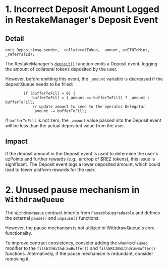 
# 1. Incorrect Deposit Amount Logged in RestakeManager's Deposit Event

## Detail

```
emit Deposit(msg.sender, _collateralToken, _amount, ezETHToMint, _referralId);
```
The RestakeManager's [`deposit()`](https://github.com/code-423n4/2024-04-renzo/blob/519e518f2d8dec9acf6482b84a181e403070d22d/contracts/RestakeManager.sol#L491-L576) function emits a Deposit event, logging the amount of collateral tokens deposited by the user.

However, before emitting this event, the `_amount` variable is decreased if the depositQueue needs to be filled:
```
        if (bufferToFill > 0) {
            bufferToFill = (_amount <= bufferToFill) ? _amount : bufferToFill;
            // update amount to send to the operator Delegator
            _amount -= bufferToFill;
```
If `bufferToFill` is not zero, the `_amount` value passed into the Deposit event will be less than the actual deposited value from the user.

## Impact
If the deposit amount in the Deposit event is used to determine the user's ezPoints and further rewards (e.g., airdrop of $REZ tokens), this issue is significant. The Deposit event logs a lower deposited amount, which could lead to fewer platform rewards for the user.

# 2. Unused pause mechanism in `WithdrawQueue`
The `WithdrawQueue` contract inherits from `PausableUpgradeable` and defines the external `pause()` and `unpause()` functions. 

However, the pause mechanism is not utilized in WithdrawQueue's core functionality. 

To improve contract consistency, consider adding the `whenNotPaused` modifier to the `fillEthWithdrawBuffer()` and `fillERC20WithdrawBuffer()` functions. Alternatively, if the pause mechanism is redundant, consider removing it.